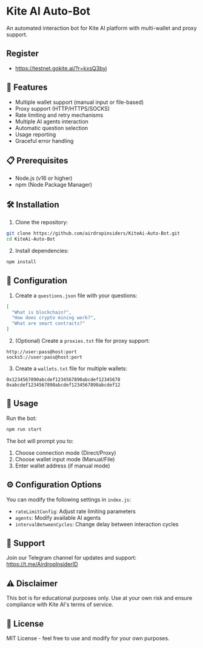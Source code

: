 # Kite AI Auto-Bot

An automated interaction bot for Kite AI platform with multi-wallet and proxy support.

## Register 

- https://testnet.gokite.ai/?r=kxsQ3byj 

## 🌟 Features

- Multiple wallet support (manual input or file-based)
- Proxy support (HTTP/HTTPS/SOCKS)
- Rate limiting and retry mechanisms
- Multiple AI agents interaction
- Automatic question selection
- Usage reporting
- Graceful error handling

## 📋 Prerequisites

- Node.js (v16 or higher)
- npm (Node Package Manager)

## 🛠️ Installation

1. Clone the repository:
```bash
git clone https://github.com/airdropinsiders/KiteAi-Auto-Bot.git
cd KiteAi-Auto-Bot
```

2. Install dependencies:
```bash
npm install
```

## 📝 Configuration

1. Create a `questions.json` file with your questions:
```json
[
  "What is blockchain?",
  "How does crypto mining work?",
  "What are smart contracts?"
]
```

2. (Optional) Create a `proxies.txt` file for proxy support:
```
http://user:pass@host:port
socks5://user:pass@host:port
```

3. Create a `wallets.txt` file for multiple wallets:
```
0x1234567890abcdef1234567890abcdef12345678
0xabcdef1234567890abcdef1234567890abcdef12
```

## 🚀 Usage

Run the bot:
```bash
npm run start
```

The bot will prompt you to:
1. Choose connection mode (Direct/Proxy)
2. Choose wallet input mode (Manual/File)
3. Enter wallet address (if manual mode)

## ⚙️ Configuration Options

You can modify the following settings in `index.js`:

- `rateLimitConfig`: Adjust rate limiting parameters
- `agents`: Modify available AI agents
- `intervalBetweenCycles`: Change delay between interaction cycles

## 📢 Support

Join our Telegram channel for updates and support:
https://t.me/AirdropInsiderID

## ⚠️ Disclaimer

This bot is for educational purposes only. Use at your own risk and ensure compliance with Kite AI's terms of service.

## 📜 License

MIT License - feel free to use and modify for your own purposes.
